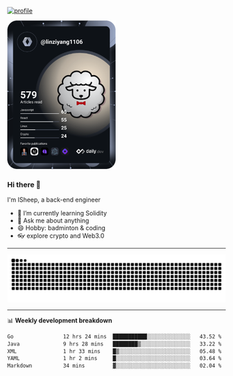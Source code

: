 [![profile](https://user-images.githubusercontent.com/54968314/208005045-e4b42f3b-833d-4242-bfcc-e764865553a2.svg)](https://www.calligrapher.ai/)

<a href="https://app.daily.dev/linziyang1106"><img src="/devcard.png" width="250" alt="ISheep's Dev Card"/></a>

### Hi there 🐏

I'm ISheep, a back-end engineer

- 🔭 I’m currently learning Solidity
- 💬 Ask me about anything
- 😄 Hobby: badminton & coding
- 👓 explore crypto and Web3.0

-------

![](https://raw.githubusercontent.com/ISheepp/ISheepp/output/github-contribution-grid-snake.svg)

-------

📊 **Weekly development breakdown**
<!--START_SECTION:waka-->

```txt
Go                12 hrs 24 mins  ███████████░░░░░░░░░░░░░░   43.52 %
Java              9 hrs 28 mins   ████████▒░░░░░░░░░░░░░░░░   33.22 %
XML               1 hr 33 mins    █▒░░░░░░░░░░░░░░░░░░░░░░░   05.48 %
YAML              1 hr 2 mins     █░░░░░░░░░░░░░░░░░░░░░░░░   03.64 %
Markdown          34 mins         ▓░░░░░░░░░░░░░░░░░░░░░░░░   02.04 %
```

<!--END_SECTION:waka-->
